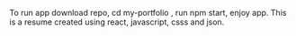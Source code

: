 To run app download repo, cd my-portfolio , run npm start, enjoy app. This is a resume created using react, javascript, csss and json.
